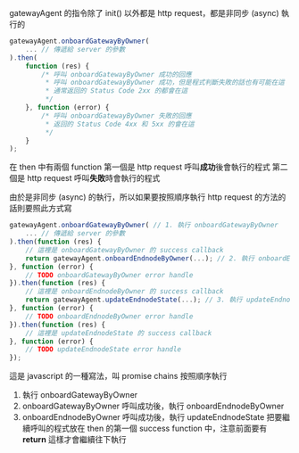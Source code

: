 gatewayAgent 的指令除了 init() 以外都是 http request，都是非同步 (async) 執行的

```javascript
gatewayAgent.onboardGatewayByOwner(
    ... // 傳遞給 server 的參數
).then(
    function (res) {
        /* 呼叫 onboardGatewayByOwner 成功的回應
         * 呼叫 onboardGatewayByOwner 成功，但是程式判斷失敗的話也有可能在這
         * 通常返回的 Status Code 2xx 的都會在這
         */
    }, function (error) {
        /* 呼叫 onboardGatewayByOwner 失敗的回應
         * 返回的 Status Code 4xx 和 5xx 的會在這
         */
    }
);
```
在 then 中有兩個 function
第一個是 http request 呼叫**成功**後會執行的程式
第二個是 http request 呼叫**失敗**時會執行的程式

由於是非同步 (async) 的執行，所以如果要按照順序執行 http request 的方法的話則要照此方式寫

```javascript
gatewayAgent.onboardGatewayByOwner( // 1. 執行 onboardGatewayByOwner
    ... // 傳遞給 server 的參數
).then(function (res) {
    // 這裡是 onboardGatewayByOwner 的 success callback
    return gatewayAgent.onboardEndnodeByOwner(...); // 2. 執行 onboardEndnodeByOwner
}, function (error) {
    // TODO onboardGatewayByOwner error handle
}).then(function (res) {
    // 這裡是 onboardEndnodeByOwner 的 success callback
    return gatewayAgent.updateEndnodeState(...); // 3. 執行 updateEndnodeState
}, function (error) {
    // TODO onboardEndnodeByOwner error handle
}).then(function (res) {
    // 這裡是 updateEndnodeState 的 success callback
}, function (error) {
    // TODO updateEndnodeState error handle
});
```

這是 javascript 的一種寫法，叫 promise chains
按照順序執行
1. 執行 onboardGatewayByOwner
2. onboardGatewayByOwner 呼叫成功後，執行 onboardEndnodeByOwner
3. onboardEndnodeByOwner 呼叫成功後，執行 updateEndnodeState
把要繼續呼叫的程式放在 then 的第一個 success function 中，注意前面要有 **return**
這樣才會繼續往下執行
